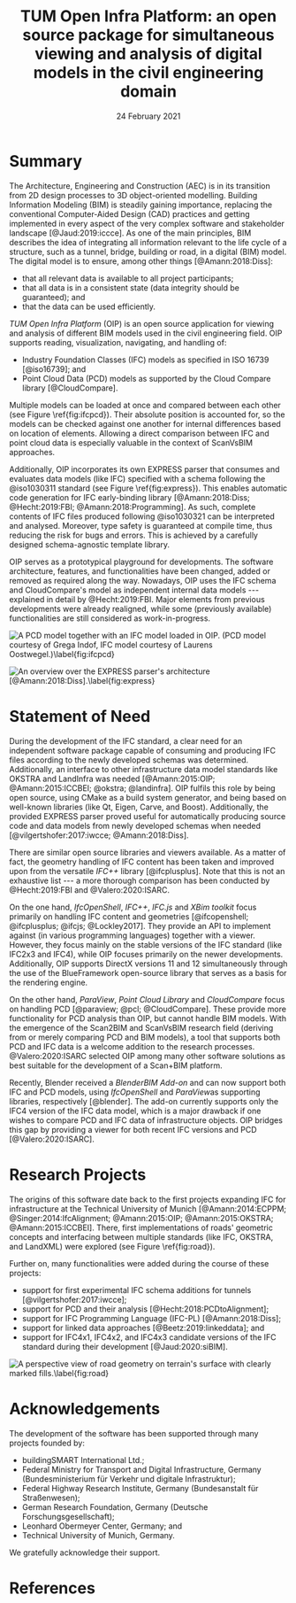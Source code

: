 ﻿---
title: 'TUM Open Infra Platform: an open source package for simultaneous viewing and analysis of digital models in the civil engineering domain'
tags:
  - building information modelling (BIM)
  - industry foundation classes (IFC)
  - point cloud data (PCD)
  - EXPRESS parser
  - code generation
authors:
  - name: Štefan Jaud^[corresponding author]
    orcid: 0000-0003-0387-3440
    affiliation: 1
  - name: Helge Hecht
    orcid: 0000-0001-6744-996X
    affiliation: 1
  - name: Jonas Schlenger
    orcid: 0000-0002-4875-5117
    affiliation: 1
  - name: Julian Amann
    affiliation: 1
affiliations:
 - name: Chair for Computational Modelling and Simulation, Technical University of Munich
   index: 1
date: 24 February 2021
bibliography: paper.bib
---

# Summary

The Architecture, Engineering and Construction (AEC) is in its transition from 2D design processes to 3D object-oriented modelling. 
Building Information Modeling (BIM) is steadily gaining importance, replacing the conventional Computer-Aided Design (CAD) practices
 and getting implemented in every aspect of the very complex software and stakeholder landscape [@Jaud:2019:iccce].
As one of the main principles, BIM describes the idea of integrating all information
 relevant to the life cycle of a structure, such as a tunnel, bridge, building or road, in a digital (BIM) model.
The digital model is to ensure, among other things [@Amann:2018:Diss]:

- that all relevant data is available to all project participants;
- that all data is in a consistent state (data integrity should be guaranteed); and
- that the data can be used efficiently.

*TUM Open Infra Platform* (OIP) is an open source application for
 viewing and analysis of different BIM models used in the civil engineering field.
OIP supports reading, visualization, navigating, and handling of:

- Industry Foundation Classes (IFC) models as specified in ISO 16739 [@iso16739]; and
- Point Cloud Data (PCD) models as supported by the Cloud Compare library [@CloudCompare].

Multiple models can be loaded at once and compared between each other (see Figure \ref{fig:ifcpcd}).
Their absolute position is accounted for, so the models can be checked against one another for internal differences based on location of elements.
Allowing a direct comparison between IFC and point cloud data is especially valuable in the context of ScanVsBIM approaches.

Additionally, OIP incorporates its own EXPRESS parser that consumes and evaluates data models (like IFC) specified with a schema following the @iso1030311 standard (see Figure \ref{fig:express}).
This enables automatic code generation for IFC early-binding library [@Amann:2018:Diss; @Hecht:2019:FBI; @Amann:2018:Programming].
As such, complete contents of IFC files produced following @iso1030321 can be interpreted and analysed.
Moreover, type safety is guaranteed at compile time, thus reducing the risk for bugs and errors.
This is achieved by a carefully designed schema-agnostic template library.

OIP serves as a prototypical playground for developments.
The software architecture, features, and functionalities have been changed, added or removed as required along the way.
Nowadays, OIP uses the IFC schema and CloudCompare's model as independent internal data models --- explained in detail by @Hecht:2019:FBI.
Major elements from previous developments were already realigned, while some (previously available) functionalities are still considered as work-in-progress.

![A PCD model together with an IFC model loaded in OIP. (PCD model courtesy of Grega Indof, IFC model courtesy of Laurens Oostwegel.)\label{fig:ifcpcd}](../images/ifc_and_pcd.png)

![An overview over the EXPRESS parser's architecture [@Amann:2018:Diss].\label{fig:express}](../images/express_parser.png)

# Statement of Need

During the development of the IFC standard, a clear need for an independent software package
 capable of consuming and producing IFC files according to the newly developed schemas was determined.
Additionally, an interface to other infrastructure data model standards
 like OKSTRA and LandInfra was needed [@Amann:2015:OIP; @Amann:2015:ICCBEI; @okstra; @landinfra].
OIP fulfils this role by being open source, using CMake as a build system generator,
 and being based on well-known libraries (like Qt, Eigen, Carve, and Boost).
Additionally, the provided EXPRESS parser proved useful for automatically producing
 source code and data models from newly developed schemas when needed [@vilgertshofer:2017:iwcce; @Amann:2018:Diss].

There are similar open source libraries and viewers available.
As a matter of fact, the geometry handling of IFC content has been taken and improved upon from the versatile *IFC++* library [@ifcplusplus].
Note that this is not an exhaustive list --- a more thorough comparison has been conducted by @Hecht:2019:FBI and @Valero:2020:ISARC.

On the one hand, *IfcOpenShell*, *IFC++*, *IFC.js* and *XBim toolkit* focus primarily
 on handling IFC content and geometries [@ifcopenshell; @ifcplusplus; @ifcjs; @Lockley2017].
They provide an API to implement against (in various programming languages) together with a viewer. 
However, they focus mainly on the stable versions of the IFC standard (like IFC2x3 and IFC4),
 while OIP focuses primarily on the newer developments.
Additionally, OIP supports DirectX versions 11 and 12 simultaneously through the use of the BlueFramework open-source library that serves as a basis for the rendering engine.

On the other hand, *ParaView*, *Point Cloud Library* and *CloudCompare* focus on handling PCD [@paraview; @pcl; @CloudCompare].
These provide more functionality for PCD analysis than OIP, but cannot handle BIM models.
With the emergence of the Scan2BIM and ScanVsBIM research field (deriving from or merely comparing PCD and BIM models),
 a tool that supports both PCD and IFC data is a welcome addition to the research processes.
@Valero:2020:ISARC selected OIP among many other software solutions as best suitable for the development of a Scan+BIM platform.

Recently, Blender received a *BlenderBIM Add-on* and can now support
 both IFC and PCD models, using *IfcOpenShell* and *ParaView*as supporting libraries, respectively [@blender].
The add-on currently supports only the IFC4 version of the IFC data model, which is a major drawback
 if one wishes to compare PCD and IFC data of infrastructure objects.
OIP bridges this gap by providing a viewer for both recent IFC versions and PCD [@Valero:2020:ISARC].

# Research Projects

The origins of this software date back to the first projects expanding IFC for infrastructure
 at the Technical University of Munich [@Amann:2014:ECPPM; @Singer:2014:IfcAlignment; @Amann:2015:OIP; @Amann:2015:OKSTRA; @Amann:2015:ICCBEI].
There, first implementations of roads' geometric concepts
 and interfacing between multiple standards (like IFC, OKSTRA, and LandXML) were explored (see Figure \ref{fig:road}).

Further on, many functionalities were added during the course of these projects:

- support for first experimental IFC schema additions for tunnels [@vilgertshofer:2017:iwcce];
- support for PCD and their analysis [@Hecht:2018:PCDtoAlignment];
- support for IFC Programming Language (IFC-PL) [@Amann:2018:Diss];
- support for linked data approaches [@Beetz:2019:linkeddata]; and
- support for IFC4x1, IFC4x2, and IFC4x3 candidate versions of the IFC standard during their development [@Jaud:2020:siBIM].

![A perspective view of road geometry on terrain's surface with clearly marked fills.\label{fig:road}](../images/Beta1_5_Windows8_1.png)

# Acknowledgements

The development of the software has been supported through many projects founded by:

- buildingSMART International Ltd.;
- Federal Ministry for Transport and Digital Infrastructure, Germany (Bundesministerium für Verkehr und digitale Infrastruktur);
- Federal Highway Research Institute, Germany (Bundesanstalt für Straßenwesen);
- German Research Foundation, Germany (Deutsche Forschungsgesellschaft);
- Leonhard Obermeyer Center, Germany; and
- Technical University of Munich, Germany.

We gratefully acknowledge their support.

# References

